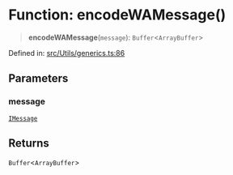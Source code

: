 # Function: encodeWAMessage()

> **encodeWAMessage**(`message`): `Buffer`\<`ArrayBuffer`\>

Defined in: [src/Utils/generics.ts:86](https://github.com/Fokusdotid/Baileys/blob/eb819228f591f9a29a091aefc3a8c91a38d77089/src/Utils/generics.ts#L86)

## Parameters

### message

[`IMessage`](../namespaces/proto/interfaces/IMessage.md)

## Returns

`Buffer`\<`ArrayBuffer`\>
